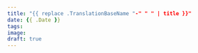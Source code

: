 ```yaml
---
title: "{{ replace .TranslationBaseName "-" " " | title }}"
date: {{ .Date }}
tags: 
image: 
draft: true
---
```



